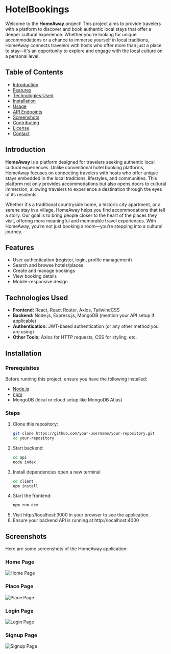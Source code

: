 # HotelBookings

Welcome to the **HomeAway** project!  This project aims to provide travelers with a platform to discover and book authentic local stays that offer a deeper cultural experience. Whether you're looking for unique accommodations or a chance to immerse yourself in local traditions, HomeAway connects travelers with hosts who offer more than just a place to stay—it's an opportunity to explore and engage with the local culture on a personal level.

## Table of Contents
- [Introduction](#introduction)
- [Features](#features)
- [Technologies Used](#technologies-used)
- [Installation](#installation)
- [Usage](#usage)
- [API Endpoints](#api-endpoints)
- [Screenshots](#screenshots)
- [Contributing](#contributing)
- [License](#license)
- [Contact](#contact)

## Introduction
**HomeAway**  is a platform designed for travelers seeking authentic local cultural experiences. Unlike conventional hotel booking platforms, HomeAway focuses on connecting travelers with hosts who offer unique stays embedded in the local traditions, lifestyles, and communities. This platform not only provides accommodations but also opens doors to cultural immersion, allowing travelers to experience a destination through the eyes of its residents.

Whether it's a traditional countryside home, a historic city apartment, or a serene stay in a village, HomeAway helps you find accommodations that tell a story. Our goal is to bring people closer to the heart of the places they visit, offering more meaningful and memorable travel experiences. With HomeAway, you’re not just booking a room—you’re stepping into a cultural journey.

## Features
- User authentication (register, login, profile management)
- Search and browse hotels/places
- Create and manage bookings
- View booking details
- Mobile-responsive design

## Technologies Used
- **Frontend:** React, React Router, Axios, TailwindCSS
- **Backend:** Node.js, Express.js, MongoDB (mention your API setup if applicable)
- **Authentication:** JWT-based authentication (or any other method you are using)
- **Other Tools:** Axios for HTTP requests, CSS for styling, etc.

## Installation

### Prerequisites
Before running this project, ensure you have the following installed:
- [Node.js](https://nodejs.org/)
- [npm](https://www.npmjs.com/)
- MongoDB (local or cloud setup like MongoDB Atlas)

### Steps
1. Clone this repository:
   ```bash
   git clone https://github.com/your-username/your-repository.git
   cd your-repository
2. Start backend:
   ```bash
   cd api
   node index
3. Install dependencies 
   open a new terminal
   ```bash
   cd client
   npm install
4. Start the frontend:
    ```bash
    npm run dev
5. Visit http://localhost:3000 in your browser to see the application.
6. Ensure your backend API is running at http://localhost:4000

## Screenshots

Here are some screenshots of the HomeAway application:

### Home Page
![Home Page](ss/home.png)

### Place Page
![Place Page](ss/placepage.png)

### Login Page
![Login Page](ss/login.png)

### Signup Page
![Signup Page](sss/register.png)